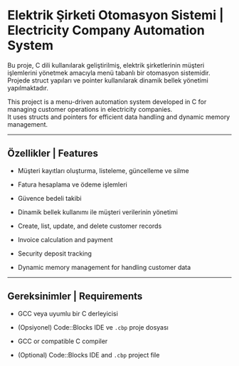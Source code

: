 # Elektrik Şirketi Otomasyon Sistemi | Electricity Company Automation System

Bu proje, C dili kullanılarak geliştirilmiş, elektrik şirketlerinin müşteri işlemlerini yönetmek amacıyla menü tabanlı bir otomasyon sistemidir.  
Projede struct yapıları ve pointer kullanılarak dinamik bellek yönetimi yapılmaktadır.  

This project is a menu-driven automation system developed in C for managing customer operations in electricity companies.  
It uses structs and pointers for efficient data handling and dynamic memory management.

---

## Özellikler | Features
- Müşteri kayıtları oluşturma, listeleme, güncelleme ve silme  
- Fatura hesaplama ve ödeme işlemleri  
- Güvence bedeli takibi  
- Dinamik bellek kullanımı ile müşteri verilerinin yönetimi  

- Create, list, update, and delete customer records  
- Invoice calculation and payment  
- Security deposit tracking  
- Dynamic memory management for handling customer data  

---

## Gereksinimler | Requirements
- GCC veya uyumlu bir C derleyicisi  
- (Opsiyonel) Code::Blocks IDE ve `.cbp` proje dosyası  

- GCC or compatible C compiler  
- (Optional) Code::Blocks IDE and `.cbp` project file  

